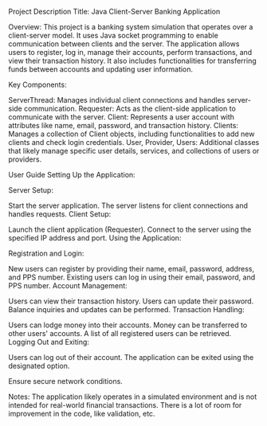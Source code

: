Project Description
Title: Java Client-Server Banking Application

Overview:
This project is a banking system simulation that operates over a client-server model. It uses Java socket programming to enable communication between clients and the server. The application allows users to register, log in, manage their accounts, perform transactions, and view their transaction history. It also includes functionalities for transferring funds between accounts and updating user information.

Key Components:

ServerThread: Manages individual client connections and handles server-side communication.
Requester: Acts as the client-side application to communicate with the server.
Client: Represents a user account with attributes like name, email, password, and transaction history.
Clients: Manages a collection of Client objects, including functionalities to add new clients and check login credentials.
User, Provider, Users: Additional classes that likely manage specific user details, services, and collections of users or providers.

User Guide
Setting Up the Application:

Server Setup:

Start the server application.
The server listens for client connections and handles requests.
Client Setup:

Launch the client application (Requester).
Connect to the server using the specified IP address and port.
Using the Application:

Registration and Login:

New users can register by providing their name, email, password, address, and PPS number.
Existing users can log in using their email, password, and PPS number.
Account Management:

Users can view their transaction history.
Users can update their password.
Balance inquiries and updates can be performed.
Transaction Handling:

Users can lodge money into their accounts.
Money can be transferred to other users' accounts.
A list of all registered users can be retrieved.
Logging Out and Exiting:

Users can log out of their account.
The application can be exited using the designated option.


Ensure secure network conditions.

Notes:
The application likely operates in a simulated environment and is not intended for real-world financial transactions.
There is a lot of room for improvement in the code, like validation, etc.
